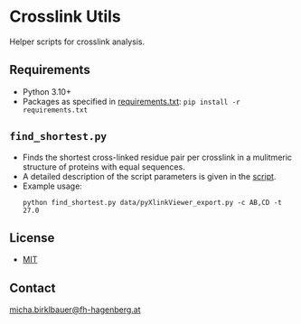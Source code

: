 # Crosslink Utils

Helper scripts for crosslink analysis.

## Requirements

- Python 3.10+
- Packages as specified in [requirements.txt](https://github.com/hgb-bin-proteomics/Crosslink_Utils/blob/master/requirements.txt): `pip install -r requirements.txt`

## `find_shortest.py`

- Finds the shortest cross-linked residue pair per crosslink in a mulitmeric structure of proteins with equal sequences.
- A detailed description of the script parameters is given in the [script](https://github.com/hgb-bin-proteomics/Crosslink_Utils/blob/master/find_shortest.py).
- Example usage:
  ```
  python find_shortest.py data/pyXlinkViewer_export.py -c AB,CD -t 27.0
  ```

## License

- [MIT](https://github.com/hgb-bin-proteomics/Crosslink_Utils/blob/master/LICENSE)

## Contact

[micha.birklbauer@fh-hagenberg.at](mailto:micha.birklbauer@fh-hagenberg.at)
